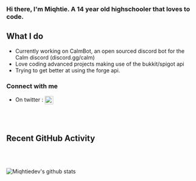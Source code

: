 ### Hi there, I'm Miqhtie. A 14 year old highschooler that loves to code.

## What I do
- Currently working on CalmBot, an open sourced discord bot for the Calm discord (discord.gg/calm) 
- Love coding advanced projects making use of the bukkit/spigot api
- Trying to get better at using the forge api.

### Connect with me
- On twitter : <img align="center" width="22px" herf="https://twitter.com/miqhtie" src="https://cdn.jsdelivr.net/npm/simple-icons@v3/icons/twitter.svg" />


<br />
<br />


## Recent GitHub Activity
  
<!--START_SECTION:activity-->

<!--END_SECTION:activity-->

<br />
<br />

![Miqhtiedev's github stats](https://github-readme-stats.vercel.app/api?username=miqhtiedev&show_icons=true&theme=cobalt)
